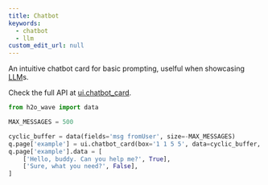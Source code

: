 ```yaml
---
title: Chatbot
keywords:
  - chatbot
  - llm
custom_edit_url: null
---
```


An intuitive chatbot card for basic prompting, uselful when showcasing [LLM](https://www.techopedia.com/definition/34948/large-language-model-llm)s.

Check the full API at [ui.chatbot_card](/docs/api/ui#chatbot_card).

```py
from h2o_wave import data

MAX_MESSAGES = 500

cyclic_buffer = data(fields='msg fromUser', size=-MAX_MESSAGES)
q.page['example'] = ui.chatbot_card(box='1 1 5 5', data=cyclic_buffer, name='chatbot')
q.page['example'].data = [
    ['Hello, buddy. Can you help me?', True],
    ['Sure, what you need?', False],
]
```
